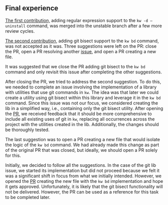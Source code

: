 ## Final experience

[The first contribution,](https://github.com/kworkflow/kworkflow/pull/1099) adding regular expression support to the `kw -d –uninstall` command, was merged into the unstable branch after a few more review cycles.

[The second contribution](https://github.com/kworkflow/kworkflow/pull/1120), adding git bisect support to the `kw bd` command, was not accepted as it was. Three suggestions were left on the PR: close the PR, open a PR resolving another [issue](https://github.com/kworkflow/kworkflow/issues/1123), and open a PR creating a new file.

It was suggested that we close the PR adding git bisect to the `kw bd` command and only revisit this issue after completing the other suggestions.

After closing the PR, we tried to address the second suggestion. To do this, we needed to complete an issue involving the implementation of a library with utilities that use git commands in `kw`. The idea was that later we could create a utility using git bisect within this library and leverage it in the `kw bd` command. Since this issue was not our focus, we considered creating the lib in a simplified way, i.e., containing only the git bisect utility. After opening the [PR](https://github.com/kworkflow/kworkflow/pull/1136https://github.com/kworkflow/kworkflow/pull/1136), we received feedback that it should be more comprehensive to include all existing uses of git in `kw`, replacing all occurrences across the project with the utilities created in the lib. Additionally, the changes should be thoroughly tested.

The last suggestion was to open a PR creating a new file that would isolate the logic of the `kw bd` command. We had already made this change as part of the original PR that was closed, but ideally, we should open a PR solely for this.

Initially, we decided to follow all the suggestions. In the case of the git lib issue, we started its implementation but did not proceed because we felt it was a significant shift in focus from what we initially intended. However, we opened the [PR](https://github.com/kworkflow/kworkflow/pull/1138) creating the new file with the `kw bd` implementation and hope it gets approved. Unfortunately, it is likely that the git bisect functionality will not be delivered. However, the PR can be used as a reference for this task to be completed later.